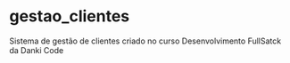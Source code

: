 # gestao_clientes
Sistema de gestão de clientes criado no curso Desenvolvimento FullSatck da Danki Code
